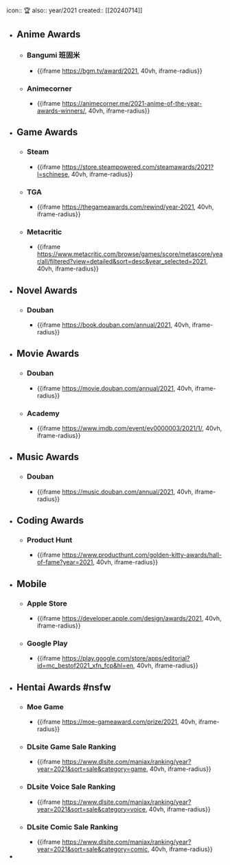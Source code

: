 icon:: 🏆
also:: year/2021
created:: [[20240714]]

- ## Anime Awards
  - ### Bangumi 班固米
    - {{iframe https://bgm.tv/award/2021, 40vh, iframe-radius}}
  - ### Animecorner
    - {{iframe https://animecorner.me/2021-anime-of-the-year-awards-winners/, 40vh, iframe-radius}}
- ## Game Awards
  - ### Steam
    - {{iframe https://store.steampowered.com/steamawards/2021?l=schinese, 40vh, iframe-radius}}
  - ### TGA
    - {{iframe https://thegameawards.com/rewind/year-2021, 40vh, iframe-radius}}
  - ### Metacritic
    - {{iframe https://www.metacritic.com/browse/games/score/metascore/year/all/filtered?view=detailed&sort=desc&year_selected=2021, 40vh, iframe-radius}}
- ## Novel Awards
  - ### Douban
    - {{iframe https://book.douban.com/annual/2021, 40vh, iframe-radius}}
- ## Movie Awards
  - ### Douban
    - {{iframe https://movie.douban.com/annual/2021, 40vh, iframe-radius}}
  - ### Academy
    - {{iframe https://www.imdb.com/event/ev0000003/2021/1/, 40vh, iframe-radius}}
- ## Music Awards
  - ### Douban
    - {{iframe https://music.douban.com/annual/2021, 40vh, iframe-radius}}
- ## Coding Awards
  - ### Product Hunt
    - {{iframe https://www.producthunt.com/golden-kitty-awards/hall-of-fame?year=2021, 40vh, iframe-radius}}
- ## Mobile
  - ### Apple Store
    - {{iframe https://developer.apple.com/design/awards/2021, 40vh, iframe-radius}}
  - ### Google Play
    - {{iframe https://play.google.com/store/apps/editorial?id=mc_bestof2021_xfn_fcp&hl=en, 40vh, iframe-radius}}
- ## Hentai Awards #nsfw
  - ### Moe Game
    - {{iframe https://moe-gameaward.com/prize/2021, 40vh, iframe-radius}}
  - ###  DLsite Game Sale Ranking
    - {{iframe https://www.dlsite.com/maniax/ranking/year?year=2021&sort=sale&category=game, 40vh, iframe-radius}}
  - ### DLsite Voice Sale Ranking
    - {{iframe https://www.dlsite.com/maniax/ranking/year?year=2021&sort=sale&category=voice, 40vh, iframe-radius}}
  - ### DLsite Comic Sale Ranking
    - {{iframe https://www.dlsite.com/maniax/ranking/year?year=2021&sort=sale&category=comic, 40vh, iframe-radius}}
-